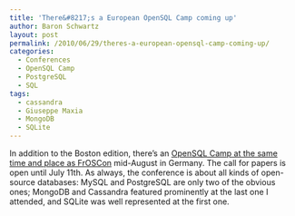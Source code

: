 ```yaml
---
title: 'There&#8217;s a European OpenSQL Camp coming up'
author: Baron Schwartz
layout: post
permalink: /2010/06/29/theres-a-european-opensql-camp-coming-up/
categories:
  - Conferences
  - OpenSQL Camp
  - PostgreSQL
  - SQL
tags:
  - cassandra
  - Giuseppe Maxia
  - MongoDB
  - SQLite
---
```

In addition to the Boston edition, there&#8217;s an [OpenSQL Camp at the same time and place as FrOSCon][1] mid-August in Germany. The call for papers is open until July 11th. As always, the conference is about all kinds of open-source databases: MySQL and PostgreSQL are only two of the obvious ones; MongoDB and Cassandra featured prominently at the last one I attended, and SQLite was well represented at the first one.

 [1]: http://opensqlcamp.org/Events/FrOSCon2010/